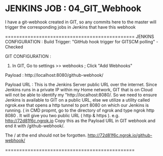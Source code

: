 JENKINS JOB : 04_GIT_Webhook
==============================================

I have a git-webhook created in GIT, so any commits here to the master will trigger the corresponding jobs in Jenkins that have this webhook

==============================================
JENKINS CONFIGURATION :
Build Trigger: "GitHub hook trigger for GITSCM polling" - Checked

GIT CONFIGURATION :
1. In GIT, Go to settings >> webhooks ; Click "Add Webhooks" 

Payload : http://localhost:8080/github-webhook/

Payload URL : This is the Jenkins Server public URL over the internet. Since Jenkins runs in a private IP within my Home network, GIT that is on Cloud will not be able to identify my "http://localhost:8080/. So we need to ensure Jenkins is available to GIT on a public URL, else we utilize a utility called ngrok.exe that opens a http tunnel to port 8080 on which our Jenkins is running. ( in CMD propmt, go to the directory of ngrok and type ngrok http 8080 . It will give you two public URL ( http & https ). e.g. http://72d81f6c.ngrok.io Copy this as the Payload URL in GIT webhook and end it with /github-webhook/. 

The / at the end should not be forgotten. http://72d81f6c.ngrok.io/github-webhook/ 

==============================================

